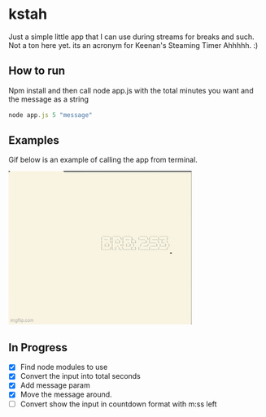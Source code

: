 # kstah
Just a simple little app that I can use during streams for breaks and such.
Not a ton here yet. its an acronym for Keenan's Steaming Timer Ahhhhh. :)

## How to run
Npm install and then call node app.js with the total minutes you want
and the message as a string
``` javascript
node app.js 5 "message"
```

## Examples
Gif below is an example of calling the app from terminal.

![example.gif](./readmeGif.gif)

## In Progress
- [x] Find node modules to use
- [x] Convert the input into total seconds
- [x] Add message param
- [x] Move the message around.
- [ ] Convert show the input in countdown format with m:ss left
